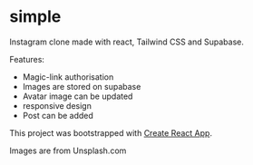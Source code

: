 # simple

Instagram clone made with react, Tailwind CSS and Supabase.

Features:
- Magic-link authorisation
- Images are stored on supabase
- Avatar image can be updated 
- responsive design
- Post can be added


This project was bootstrapped with [Create React App](https://github.com/facebook/create-react-app).

Images are from Unsplash.com
